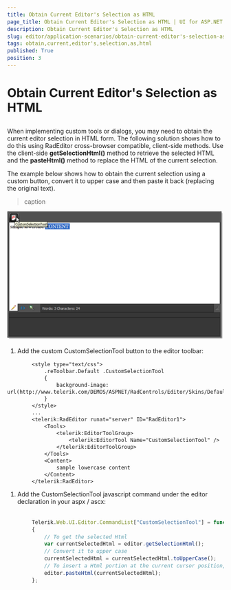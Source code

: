 ```yaml
---
title: Obtain Current Editor's Selection as HTML
page_title: Obtain Current Editor's Selection as HTML | UI for ASP.NET AJAX Documentation
description: Obtain Current Editor's Selection as HTML
slug: editor/application-scenarios/obtain-current-editor's-selection-as-html
tags: obtain,current,editor's,selection,as,html
published: True
position: 3
---
```


# Obtain Current Editor's Selection as HTML



## 

When implementing custom tools or dialogs, you may need to obtain the current editor selection in HTML form. The following solution shows how to do this using RadEditor cross-browser compatible, client-side methods. Use the client-side __getSelectionHtml()__ method to retrieve the selected HTML and the __pasteHtml()__ method to replace the HTML of the current selection.

The example below shows how to obtain the current selection using a custom button, convert it to upper case and then paste it back (replacing the original text).
>caption 

![](images/editor-examples001.png)

1. Add the custom CustomSelectionTool button to the editor toolbar:

````ASPNET
	    <style type="text/css">
	        .reToolbar.Default .CustomSelectionTool
	        {
	            background-image: url(http://www.telerik.com/DEMOS/ASPNET/RadControls/Editor/Skins/Default/buttons/Custom.gif);
	        }
	    </style>
	    ...
	    <telerik:RadEditor runat="server" ID="RadEditor1">
	        <Tools>
	            <telerik:EditorToolGroup>
	                <telerik:EditorTool Name="CustomSelectionTool" />
	            </telerik:EditorToolGroup>
	        </Tools>
	        <Content>        
	            sample lowercase content    
	        </Content>
	    </telerik:RadEditor>
````



1. Add the CustomSelectionTool javascript command under the editor declaration in your aspx / ascx:

````JavaScript
	     
		Telerik.Web.UI.Editor.CommandList["CustomSelectionTool"] = function(commandName, editor, args)
	    {   
	        // To get the selected Html   
	        var currentSelectedHtml = editor.getSelectionHtml();   
	        // Convert it to upper case   
	        currentSelectedHtml = currentSelectedHtml.toUpperCase();
	        // To insert a Html portion at the current cursor position, you can use:   
	        editor.pasteHtml(currentSelectedHtml);
	    };
				
````


